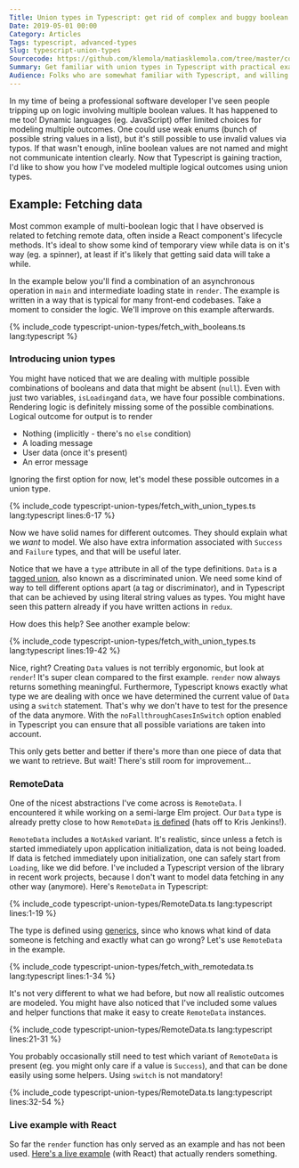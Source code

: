 ```yaml
---
Title: Union types in Typescript: get rid of complex and buggy boolean logic
Date: 2019-05-01 00:00
Category: Articles
Tags: typescript, advanced-types
Slug: typescript-union-types
Sourcecode: https://github.com/klemola/matiasklemola.com/tree/master/content/code/typescript-union-types
Summary: Get familiar with union types in Typescript with practical examples. Your colleagues will thank you later.
Audience: Folks who are somewhat familiar with Typescript, and willing to learn about advanced types. I use some patterns analogous to React, so it helps if you've seen React code before.
---
```


In my time of being a professional software developer I've seen people tripping up on logic involving multiple boolean values. It has happened to me too! Dynamic languages (eg. JavaScript) offer limited choices for modeling multiple outcomes. One could use weak enums (bunch of possible string values in a list), but it's still possible to use invalid values via typos. If that wasn't enough, inline boolean values are not named and might not communicate intention clearly. Now that Typescript is gaining traction, I'd like to show you how I've modeled multiple logical outcomes using union types.

## Example: Fetching data

Most common example of multi-boolean logic that I have observed is related to fetching remote data, often inside a React component's lifecycle methods. It's ideal to show some kind of temporary view while data is on it's way (eg. a spinner), at least if it's likely that getting said data will take a while.

In the example below you'll find a combination of an asynchronous operation in `main` and intermediate loading state in `render`. The example is written in a way that is typical for many front-end codebases. Take a moment to consider the logic. We'll improve on this example afterwards.

{% include_code typescript-union-types/fetch_with_booleans.ts lang:typescript %}

### Introducing union types

You might have noticed that we are dealing with multiple possible combinations of booleans and data that might be absent (`null`). Even with just two variables, `isLoading`and `data`, we have four possible combinations. Rendering logic is definitely missing some of the possible combinations. Logical outcome for output is to render

- Nothing (implicitly - there's no `else` condition)
- A loading message
- User data (once it's present)
- An error message

Ignoring the first option for now, let's model these possible outcomes in a union type.

{% include_code typescript-union-types/fetch_with_union_types.ts lang:typescript lines:6-17 %}

Now we have solid names for different outcomes. They should explain what we _want_ to model. We also have extra information associated with `Success` and `Failure` types, and that will be useful later.

Notice that we have a `type` attribute in all of the type definitions. `Data` is a [tagged union](https://en.wikipedia.org/wiki/Tagged_union), also known as a discriminated union. We need some kind of way to tell different options apart (a tag or discriminator), and in Typescript that can be achieved by using literal string values as types. You might have seen this pattern already if you have written actions in `redux`.

How does this help? See another example below:

{% include_code typescript-union-types/fetch_with_union_types.ts lang:typescript lines:19-42 %}

Nice, right? Creating `Data` values is not terribly ergonomic, but look at `render`! It's super clean compared to the first example. `render` now always returns something meaningful. Furthermore, Typescript knows exactly what type we are dealing with once we have determined the current value of `Data` using a `switch` statement. That's why we don't have to test for the presence of the data anymore. With the `noFallthroughCasesInSwitch` option enabled in Typescript you can ensure that all possible variations are taken into account.

This only gets better and better if there's more than one piece of data that we want to retrieve. But wait! There's still room for improvement...

### RemoteData

One of the nicest abstractions I've come across is `RemoteData`. I encountered it while working on a semi-large Elm project. Our `Data` type is already pretty close to how `RemoteData` [is defined](https://package.elm-lang.org/packages/krisajenkins/remotedata/latest/RemoteData) (hats off to Kris Jenkins!).

`RemoteData` includes a `NotAsked` variant. It's realistic, since unless a fetch is started immediately upon application initialization, data is not being loaded. If data is fetched immediately upon initialization, one can safely start from `Loading`, like we did before. I've included a Typescript version of the library in recent work projects, because I don't want to model data fetching in any other way (anymore). Here's `RemoteData` in Typescript:

{% include_code typescript-union-types/RemoteData.ts lang:typescript lines:1-19 %}

The type is defined using [generics](https://www.typescriptlang.org/docs/handbook/generics.html), since who knows what kind of data someone is fetching and exactly what can go wrong? Let's use `RemoteData` in the example.

{% include_code typescript-union-types/fetch_with_remotedata.ts lang:typescript lines:1-34 %}

It's not very different to what we had before, but now all realistic outcomes are modeled. You might have also noticed that I've included some values and helper functions that make it easy to create `RemoteData` instances.

{% include_code typescript-union-types/RemoteData.ts lang:typescript lines:21-31 %}

You probably occasionally still need to test which variant of `RemoteData` is present (eg. you might only care if a value is `Success`), and that can be done easily using some helpers. Using `switch` is not mandatory!

{% include_code typescript-union-types/RemoteData.ts lang:typescript lines:32-54 %}

### Live example with React

So far the `render` function has only served as an example and has not been used. [Here's a live example](https://codesandbox.io/s/j3wxq7q073?fontsize=14&view=preview) (with React) that actually renders something.
